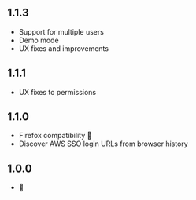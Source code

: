 ## 1.1.3
- Support for multiple users
- Demo mode
- UX fixes and improvements

## 1.1.1
- UX fixes to permissions

## 1.1.0
- Firefox compatibility 🦊
- Discover AWS SSO login URLs from browser history

## 1.0.0
- 🎂
